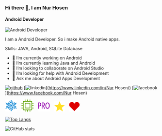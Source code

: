 ### Hi there 👋, I am Nur Hosen
#### Android Developer
![Android Developer](https://scontent.fdac174-1.fna.fbcdn.net/v/t39.30808-6/479203558_1856831835152096_2454413063251821329_n.jpg?stp=dst-jpg_s960x960_tt6&_nc_cat=103&ccb=1-7&_nc_sid=cc71e4&_nc_ohc=Gwmg3KOEvhUQ7kNvgHrs03O&_nc_zt=23&_nc_ht=scontent.fdac174-1.fna&_nc_gid=AQOTGDYlucKQQc1mAicFK_m&oh=00_AYDXwE7ifHy0dUvripzv7N_h-gxZ4V_QydFq0SPNkY3Arw&oe=67B0E5C2)

I am a Android Developer. So i make Android native apps.

Skills: JAVA, Android, SQLite Database

- 🔭 I’m currently working on Android 
- 🌱 I’m currently learning Java and Android  
- 👯 I’m looking to collaborate on Android Studio 
- 🤔 I’m looking for help with Android Development 
- 💬 Ask me about Android Apps Development 


[<img src='https://cdn.jsdelivr.net/npm/simple-icons@3.0.1/icons/github.svg' alt='github' height='40'>](https://github.com/nurhosen10)  [<img src='https://cdn.jsdelivr.net/npm/simple-icons@3.0.1/icons/linkedin.svg' alt='linkedin' height='40'>](https://www.linkedin.com/in/Nur Hosen/)  [<img src='https://cdn.jsdelivr.net/npm/simple-icons@3.0.1/icons/facebook.svg' alt='facebook' height='40'>](https://www.facebook.com/Nur Hosen)  

<a href='https://archiveprogram.github.com/'><img src='https://raw.githubusercontent.com/acervenky/animated-github-badges/master/assets/acbadge.gif' width='40' height='40'></a> <a href='https://docs.github.com/en/developers'><img src='https://raw.githubusercontent.com/acervenky/animated-github-badges/master/assets/devbadge.gif' width='40' height='40'></a> <a href='https://github.com/pricing'><img src='https://raw.githubusercontent.com/acervenky/animated-github-badges/master/assets/pro.gif' width='40' height='40'></a> <a href='https://stars.github.com/'><img src='https://raw.githubusercontent.com/acervenky/animated-github-badges/master/assets/starbadge.gif' width='35' height='35'></a> <a href='https://docs.github.com/en/github/supporting-the-open-source-community-with-github-sponsors'><img src='https://raw.githubusercontent.com/acervenky/animated-github-badges/master/assets/sponsorbadge.gif' width='35' height='35'></a> 

[![Top Langs](https://github-readme-stats.vercel.app/api/top-langs/?username=nurhosen10)](https://github.com/anuraghazra/github-readme-stats)

![GitHub stats](https://github-readme-stats.vercel.app/api?username=nurhosen10&show_icons=true&count_private=true)  

